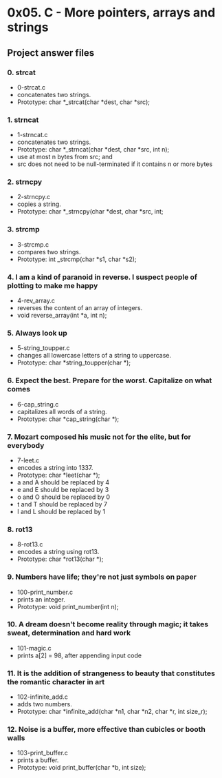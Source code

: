 # 0x05. C - More pointers, arrays and strings
## Project answer files

### 0. strcat
* 0-strcat.c
* concatenates two strings.
* Prototype: char *_strcat(char *dest, char *src);

### 1. strncat
* 1-strncat.c
* concatenates two strings.
* Prototype: char *_strncat(char *dest, char *src, int n);
* use at most n bytes from src; and
* src does not need to be null-terminated if it contains n or more bytes

### 2. strncpy
* 2-strncpy.c
* copies a string.
* Prototype: char *_strncpy(char *dest, char *src, int;

### 3. strcmp
* 3-strcmp.c
* compares two strings.
* Prototype: int _strcmp(char *s1, char *s2);

### 4. I am a kind of paranoid in reverse. I suspect people of plotting to make me happy
* 4-rev_array.c
* reverses the content of an array of integers.
* void reverse_array(int *a, int n);

### 5. Always look up
* 5-string_toupper.c
* changes all lowercase letters of a string to uppercase.
* Prototype: char *string_toupper(char *);

### 6. Expect the best. Prepare for the worst. Capitalize on what comes
* 6-cap_string.c
* capitalizes all words of a string.
* Prototype: char *cap_string(char *);

### 7. Mozart composed his music not for the elite, but for everybody
* 7-leet.c
* encodes a string into 1337.
* Prototype: char *leet(char *);
* a and A should be replaced by 4
* e and E should be replaced by 3
* o and O should be replaced by 0
* t and T should be replaced by 7
* l and L should be replaced by 1

### 8. rot13
* 8-rot13.c
* encodes a string using rot13.
* Prototype: char *rot13(char *);

### 9. Numbers have life; they're not just symbols on paper
* 100-print_number.c
* prints an integer.
* Prototype: void print_number(int n);

### 10. A dream doesn't become reality through magic; it takes sweat, determination and hard work
* 101-magic.c
* prints a[2] = 98, after appending input code

### 11. It is the addition of strangeness to beauty that constitutes the romantic character in art 
* 102-infinite_add.c
* adds two numbers.
* Prototype: char *infinite_add(char *n1, char *n2, char *r, int size_r);

### 12. Noise is a buffer, more effective than cubicles or booth walls
* 103-print_buffer.c
* prints a buffer.
* Prototype: void print_buffer(char *b, int size);
